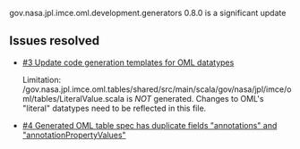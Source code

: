 gov.nasa.jpl.imce.oml.development.generators 0.8.0 is a significant update

## Issues resolved

- [#3 Update code generation templates for OML datatypes](https://github.com/JPL-IMCE/gov.nasa.jpl.imce.oml.development.generators/issues/3)

	Limitation: /gov.nasa.jpl.imce.oml.tables/shared/src/main/scala/gov/nasa/jpl/imce/oml/tables/LiteralValue.scala is *NOT* generated.
	Changes to OML's "literal" datatypes need to be reflected in this file.
 
- [#4 Generated OML table spec has duplicate fields "annotations" and "annotationPropertyValues"](https://github.com/JPL-IMCE/gov.nasa.jpl.imce.oml.development.generators/issues/4)
